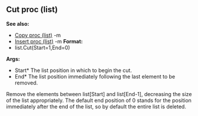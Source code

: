 ## Cut proc (list)
**See also:**
*   [Copy proc (list)](/ref/list/proc/Copy.md) -m
*   [Insert proc (list)](/ref/list/proc/Insert.md) -m<!-- -->
**Format:**
*   list.Cut(Start=1,End=0)
<!-- -->
**Args:**
*   Start* The list position in which to begin the cut.
*   End* The list position immediately following the last element to be
    removed.


Remove the elements between list\[Start\] and list\[End-1\],
decreasing the size of the list appropriately. The default end position
of 0 stands for the position immediately after the end of the list, so
by default the entire list is deleted.